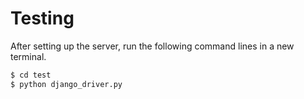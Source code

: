 # Testing
After setting up the server, run the following command lines in a new terminal.
```bash
$ cd test
$ python django_driver.py
```



